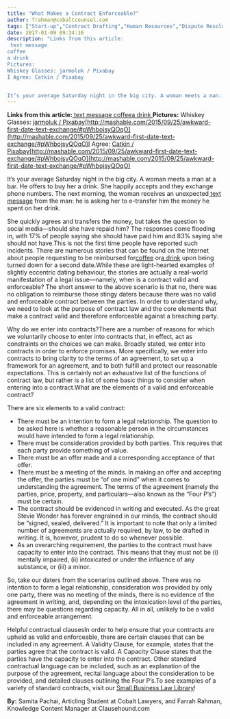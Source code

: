 ```yaml
---
title: "What Makes a Contract Enforceable?"
author: frahman@cobaltcounsel.com
tags: ["Start-up","Contract Drafting","Human Resources","Dispute Resolution","frahman"]
date: 2017-01-09 09:34:16
description: "Links from this article:
 text message
coffee
a drink
Pictures:
Whiskey Glasses: jarmoluk / Pixabay
I Agree: Catkin / Pixabay


It’s your average Saturday night in the big city. A woman meets a man..."
---
```


**Links from this article:**[ text message](http://mashable.com/2016/09/12/awkward-message-exchange-man-at-bar/?utm_cid=mash-com-fb-main-link#qmPKUZzXQEqu)[
coffee](http://mashable.com/2015/11/13/awkward-tinder-date-shut-down/#LKMmZUCIaZqj)[a drink
](http://mashable.com/2015/09/25/awkward-first-date-text-exchange/#pWhbojsyQOqO)**Pictures:**
Whiskey Glasses: [jarmoluk / Pixabay](https://pixabay.com/en/drink-alcohol-cup-whiskey-428319/)[http://mashable.com/2015/09/25/awkward-first-date-text-exchange/#pWhbojsyQOqO](http://mashable.com/2015/09/25/awkward-first-date-text-exchange/#pWhbojsyQOqO)I Agree: [Catkin / Pixabay](https://pixabay.com/en/agree-english-consent-contract-1728448/)[http://mashable.com/2015/09/25/awkward-first-date-text-exchange/#pWhbojsyQOqO](http://mashable.com/2015/09/25/awkward-first-date-text-exchange/#pWhbojsyQOqO)

It’s your average Saturday night in the big city. A woman meets a man at a bar. He offers to buy her a drink. She happily accepts and they exchange phone numbers. The next morning, the woman receives an unexpected[ text message](http://mashable.com/2016/09/12/awkward-message-exchange-man-at-bar/?utm_cid=mash-com-fb-main-link#qmPKUZzXQEqu) from the man: he is asking her to e-transfer him the money he spent on her drink.

She quickly agrees and transfers the money, but takes the question to social media—should she have repaid him? The responses come flooding in, with 17% of people saying she should have paid him and 83% saying she should not have.This is not the first time people have reported such incidents. There are numerous stories that can be found on the Internet about people requesting to be reimbursed for[coffee](http://mashable.com/2015/11/13/awkward-tinder-date-shut-down/#LKMmZUCIaZqj) or[a drink](http://mashable.com/2015/09/25/awkward-first-date-text-exchange/#pWhbojsyQOqO) upon being turned down for a second date.While these are light-hearted examples of slightly eccentric dating behaviour, the stories are actually a real-world manifestation of a legal issue—namely, when is a contract valid and enforceable? The short answer to the above scenario is that no, there was no obligation to reimburse those stingy daters because there was no valid and enforceable contract between the parties. In order to understand why, we need to look at the purpose of contract law and the core elements that make a contract valid and therefore enforceable against a breaching party.

 

Why do we enter into contracts?There are a number of reasons for which we voluntarily choose to enter into contracts that, in effect, act as constraints on the choices we can make. Broadly stated, we enter into contracts in order to enforce promises. More specifically, we enter into contracts to bring clarity to the terms of an agreement, to set up a framework for an agreement, and to both fulfill and protect our reasonable expectations. This is certainly not an exhaustive list of the functions of contract law, but rather is a list of some basic things to consider when entering into a contract.What are the elements of a valid and enforceable contract?

There are six elements to a valid contract:

- There must be an intention to form a legal relationship. The question to be asked here is whether a reasonable person in the circumstances would have intended to form a legal relationship.
- There must be consideration provided by both parties. This requires that each party provide something of value.
- There must be an offer made and a corresponding acceptance of that offer.
- There must be a meeting of the minds. In making an offer and accepting the offer, the parties must be “of one mind” when it comes to understanding the agreement. The terms of the agreement (namely the parties, price, property, and particulars—also known as the “Four P’s”) must be certain.
- The contract should be evidenced in writing and executed. As the great Stevie Wonder has forever engrained in our minds, the contract should be “signed, sealed, delivered.” It is important to note that only a limited number of agreements are actually required, by law, to be drafted in writing. It is, however, prudent to do so whenever possible.
- As an overarching requirement, the parties to the contract must have capacity to enter into the contract. This means that they must not be (i) mentally impaired, (ii) intoxicated or under the influence of any substance, or (iii) a minor.

 

So, take our daters from the scenarios outlined above. There was no intention to form a legal relationship, consideration was provided by only one party, there was no meeting of the minds, there is no evidence of the agreement in writing, and, depending on the intoxication level of the parties, there may be questions regarding capacity. All in all, unlikely to be a valid and enforceable arrangement.

Helpful contractual clausesIn order to help ensure that your contracts are upheld as valid and enforceable, there are certain clauses that can be included in any agreement. A Validity Clause, for example, states that the parties agree that the contract is valid. A Capacity Clause states that the parties have the capacity to enter into the contract. Other standard contractual language can be included, such as an explanation of the purpose of the agreement, recital language about the consideration to be provided, and detailed clauses outlining the Four P’s.To see examples of a variety of standard contracts, visit our [Small Business Law Library](http://www.clausehound.com)!

 

**By:** Samita Pachai, Articling Student at Cobalt Lawyers, and Farrah Rahman, Knowledge Content Manager at Clausehound.com